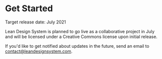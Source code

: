 # Get Started


Target release date: July 2021

Lean Design System is planned to go live as a collaborative project in July and will be licensed under a Creative Commons license upon initial release.

If you'd like to get notified about updates in the future, send an email to contact@leandesignsystem.com.
